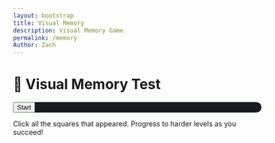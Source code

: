 ```yaml
---
layout: bootstrap
title: Visual Memory
description: Visual Memory Game
permalink: /memory
Author: Zach
---
```


<div class="container text-center p-5">
  <h1 class="mb-4 text-success">🧠 Visual Memory Test</h1>

  <div class="card game-card p-4 mx-auto" style="max-width: 500px;">
    <div id="grid" class="d-grid mx-auto mb-4" style="grid-template-columns: repeat(3, 80px); grid-gap: 10px;"></div>
    <button id="startMemoryBtn" class="btn btn-success">Start</button>
    <p class="mt-3 score" id="memoryStats"></p>
  </div>

  <p class="mt-4 text-muted">Click all the squares that appeared. Progress to harder levels as you succeed!</p>
</div>

<style>
  .game-card {
    background-color: #161b22;
    border: none;
    border-radius: 1rem;
    box-shadow: 0 0 20px rgba(0,255,0,0.1);
  }

  #grid button {
    width: 80px;
    height: 80px;
    border-radius: 0.5rem;
    background-color: #21262d;
    border: 2px solid #30363d;
    transition: background-color 0.2s;
  }

  #grid button.active {
    background-color: #2ea043;
  }

  #grid button:disabled {
    cursor: default;
  }
</style>

<script>
  const grid = document.getElementById('grid');
  const startBtn = document.getElementById('startMemoryBtn');
  const stats = document.getElementById('memoryStats');

  let activeCells = [];
  let userSelections = [];
  let level = 1;
  let gridSize = 3;
  let winStreak = 0;

  function createGrid() {
    grid.innerHTML = '';
    const totalCells = gridSize * gridSize;
    grid.style.gridTemplateColumns = `repeat(${gridSize}, 80px)`;
    for (let i = 0; i < totalCells; i++) {
      const btn = document.createElement('button');
      btn.disabled = true;
      btn.dataset.index = i;
      btn.addEventListener('click', () => handleUserInput(i));
      grid.appendChild(btn);
    }
  }

  function flashCells() {
    const totalFlashes = gridSize === 3 ? getRandomInt(3, 5) : getRandomInt(7, 10);
    activeCells = [];
    while (activeCells.length < totalFlashes) {
      const randomIndex = Math.floor(Math.random() * (gridSize * gridSize));
      if (!activeCells.includes(randomIndex)) {
        activeCells.push(randomIndex);
      }
    }
    activeCells.forEach(index => {
      const cell = grid.children[index];
      cell.classList.add('active');
      setTimeout(() => cell.classList.remove('active'), gridSize === 5 ? 4000 : 1000); // 3 extra seconds for 5x5 grid
    });
    setTimeout(() => {
      Array.from(grid.children).forEach(cell => (cell.disabled = false));
    }, gridSize === 5 ? 4200 : 1200); // Adjust delay for 5x5 grid
  }

  function handleUserInput(index) {
    if (activeCells.includes(index)) {
      userSelections.push(index);
      if (userSelections.length === activeCells.length) {
        winStreak++;
        if (winStreak === 3 && gridSize === 3) {
          gridSize = 5;
          winStreak = 0;
          stats.textContent = `🎉 Advanced to 5x5 grid!`;
        }
        setTimeout(nextRound, 800);
      }
    } else {
      stats.innerHTML = `❌ You lost at level <strong>${level}</strong>.`;
      resetGame();
    }
  }

  function nextRound() {
    level++;
    userSelections = [];
    createGrid();
    flashCells();
    stats.textContent = `🟢 Level ${level}`;
  }

  function resetGame() {
    activeCells = [];
    userSelections = [];
    level = 1;
    gridSize = 3;
    winStreak = 0;
    startBtn.textContent = "Try Again";
    Array.from(grid.children).forEach(cell => (cell.disabled = true));
  }

  startBtn.addEventListener('click', () => {
    resetGame();
    createGrid();
    setTimeout(() => {
      flashCells();
      stats.textContent = `🟢 Level ${level}`;
      startBtn.textContent = "Restart";
    }, 1000);
  });

  function getRandomInt(min, max) {
    return Math.floor(Math.random() * (max - min + 1)) + min;
  }

  // Disable copy/paste functionality
  document.addEventListener('copy', (e) => e.preventDefault());
  document.addEventListener('paste', (e) => e.preventDefault());
</script>

<script>
// --- Background Music ---
const music = new Audio('{{site.baseurl}}/assets/audio/22dksummit.mp3');
music.loop = true;
music.volume = 0.5;

// Play music after first user interaction (required by browsers)
function startMusicOnce() {
  music.play().catch(() => {});
  window.removeEventListener('click', startMusicOnce);
  window.removeEventListener('keydown', startMusicOnce);
}
window.addEventListener('click', startMusicOnce);
window.addEventListener('keydown', startMusicOnce);
</script>